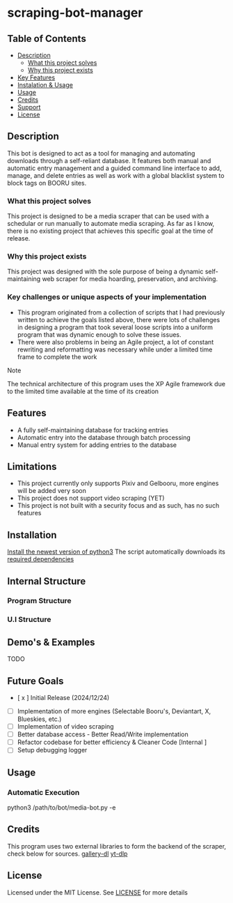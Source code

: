 # scraping-bot-manager
## Table of Contents
- [Description](#description)
    - [What this project solves](#)
    - [Why this project exists](#)
- [Key Features](#key-features)
- [Instalation & Usage](#installation)
- [Usage](#usage)
- [Credits](#credits)
- [Support](#support)
- [License](#license)

## Description
This bot is designed to act as a tool for managing and automating downloads through a self-reliant database. It features both manual and automatic entry management and a guided command line interface to add, manage, and delete entries as well as work with a global blacklist system to block tags on BOORU sites.

### What this project solves
This project is designed to be a media scraper that can be used with a schedular or run manually to automate media scraping. As far as I know, there is no existing project that achieves this specific goal at the time of release.

### Why this project exists
This project was designed with the sole purpose of being a dynamic self-maintaining web scraper for media hoarding, preservation, and archiving.

### Key challenges or unique aspects of your implementation
- This program originated from a collection of scripts that I had previously written to achieve the goals listed above, there were lots of challenges in designing a program that took several loose scripts into a uniform program that was dynamic enough to solve these issues. 
- There were also problems in being an Agile project, a lot of constant rewriting and reformatting was necessary while under a limited time frame to complete the work

> [!NOTE]
> The technical architecture of this program uses the XP Agile framework due to the limited time available at the time of its creation

## Features
- A fully self-maintaining database for tracking entries
- Automatic entry into the database through batch processing
- Manual entry system for adding entries to the database 

## Limitations
- This project currently only supports Pixiv and Gelbooru, more engines will be added very soon
- This project does not support video scraping (YET)
- This project is not built with a security focus and as such, has no such features

## Installation
[Install the newest version of python3](https://www.python.org/downloads/)
The script automatically downloads its [required dependencies](#credits)

## Internal Structure
### Program Structure
### U.I Structure

## Demo's & Examples
TODO

## Future Goals
- [ x ] Initial Release (2024/12/24)
- [ ] Implementation of more engines (Selectable Booru's, Deviantart, X, Blueskies, etc.)
- [ ] Implementation of video scraping
- [ ] Better database access - Better Read/Write implementation
- [ ] Refactor codebase for better efficiency & Cleaner Code [Internal ]
- [ ] Setup debugging logger

## Usage
### Automatic Execution
python3 /path/to/bot/media-bot.py -e

## Credits
This program uses two external libraries to form the backend of the scraper, check below for sources.
[gallery-dl](https://github.com/mikf/gallery-dl)
[yt-dlp](https://github.com/yt-dlp/yt-dlp)

## License
Licensed under the MIT License. See [LICENSE](LICENSE) for more details
